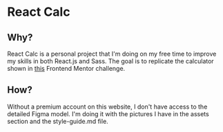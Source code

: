 # React Calc

## Why?
React Calc is a personal project that I'm doing on my free time to improve my skills in both React.js and Sass.
The goal is to replicate the calculator shown in <a href="https://www.frontendmentor.io/challenges/calculator-app-9lteq5N29">this</a> Frontend Mentor challenge.

## How?
Without a premium account on this website, I don't have access to the detailed Figma model. I'm doing it with the pictures I have in the assets section and the style-guide.md file.
